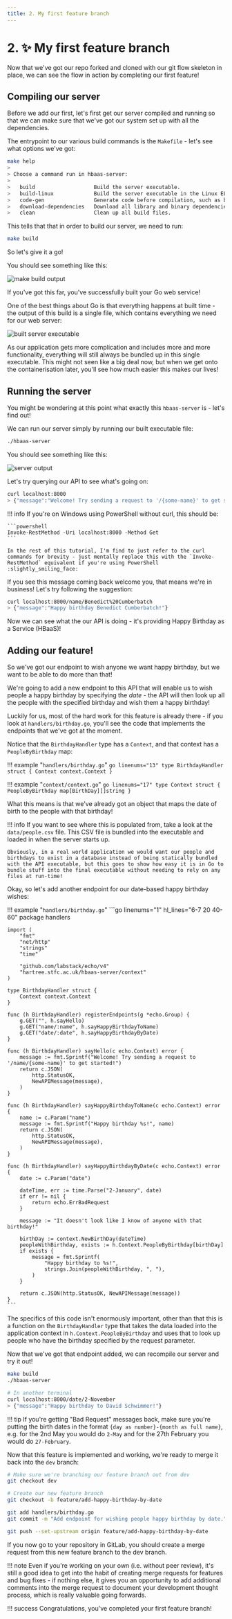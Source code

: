 ```yaml
---
title: 2. My first feature branch
---
```


# 2. :sparkles: My first feature branch

Now that we've got our repo forked and cloned with our git flow skeleton in place, we can see the flow in action by completing our first feature!

## Compiling our server

Before we add our first, let's first get our server compiled and running so that we can make sure that we've got our system set up with all the dependencies.

The entrypoint to our various build commands is the `Makefile` - let's see what options we've got:

```bash
make help
>
> Choose a command run in hbaas-server:
> 
>   build                   Build the server executable.
>   build-linux             Build the server executable in the Linux ELF format.
>   code-gen                Generate code before compilation, such as bundled data.
>   download-dependencies   Download all library and binary dependencies.
>   clean                   Clean up all build files.
```

This tells that that in order to build our server, we need to run:

```bash
make build
```

So let's give it a go!

You should see something like this:

![make build output](/images/my-first-feature-branch/make-build.png)

If you've got this far, you've successfully built your Go web service!

One of the best things about Go is that everything happens at built time - the output of this build is a single file, which contains everything we need for our web server:

![built server executable](/images/my-first-feature-branch/built-exe.png)

As our application gets more complication and includes more and more functionality, everything will still always be bundled up in this single executable. This might not seen like a big deal now, but when we get onto the containerisation later, you'll see how much easier this makes our lives!

## Running the server

You might be wondering at this point what exactly this `hbaas-server` is - let's find out!

We can run our server simply by running our built executable file:

```bash
./hbaas-server
```

You should see something like this:

![server output](/images/my-first-feature-branch/server-output.png)

Let's try querying our API to see what's going on:

```bash
curl localhost:8000
> {"message":"Welcome! Try sending a request to '/{some-name}' to get started!"}
```

!!! info
    If you're on Windows using PowerShell without curl, this should be:

    ```powershell
    Invoke-RestMethod -Uri localhost:8000 -Method Get
    ```

    In the rest of this tutorial, I'm find to just refer to the curl commands for brevity - just mentally replace this with the `Invoke-RestMethod` equivalent if you're using PowerShell :slightly_smiling_face:

If you see this message coming back welcome you, that means we're in business! Let's try following the suggestion:

```bash
curl localhost:8000/name/Benedict%20Cumberbatch
> {"message":"Happy birthday Benedict Cumberbatch!"}
```

Now we can see what the our API is doing - it's providing Happy Birthday as a Service (HBaaS)!

## Adding our feature!

So we've got our endpoint to wish anyone we want happy birthday, but we want to be able to do more than that!

We're going to add a new endpoint to this API that will enable us to wish people a happy birthday by specifying the *date* - the API will then look up all the people with the specified birthday and wish them a happy birthday!

Luckily for us, most of the hard work for this feature is already there - if you look at `handlers/birthday.go`, you'll see the code that implements the endpoints that we've got at the moment.

Notice that the `BirthdayHandler` type has a `Context`, and that context has a `PeopleByBirthday` map:

!!! example "`handlers/birthday.go`"
    ```go linenums="13"
    type BirthdayHandler struct {
    	Context context.Context
    }
    ```

!!! example "`context/context.go`"
    ```go linenums="17"
    type Context struct {
    	PeopleByBirthday map[BirthDay][]string
    }
    ```

What this means is that we've already got an object that maps the date of birth to the people with that birthday!

!!! info
    If you want to see where this is populated from, take a look at the `data/people.csv` file. This CSV file is bundled into the executable and loaded in when the server starts up.

    Obviously, in a real world application we would want our people and birthdays to exist in a database instead of being statically bundled with the API executable, but this goes to show how easy it is in Go to bundle stuff into the final executable without needing to rely on any files at run-time!

Okay, so let's add another endpoint for our date-based happy birthday wishes:

!!! example "`handlers/birthday.go`"
    ```go linenums="1" hl_lines="6-7 20 40-60"
    package handlers

    import (
    	"fmt"
    	"net/http"
    	"strings"
    	"time"

    	"github.com/labstack/echo/v4"
    	"hartree.stfc.ac.uk/hbaas-server/context"
    )

    type BirthdayHandler struct {
    	Context context.Context
    }

    func (h BirthdayHandler) registerEndpoints(g *echo.Group) {
    	g.GET("", h.sayHello)
    	g.GET("name/:name", h.sayHappyBirthdayToName)
    	g.GET("date/:date", h.sayHappyBirthdayByDate)
    }

    func (h BirthdayHandler) sayHello(c echo.Context) error {
    	message := fmt.Sprintf("Welcome! Try sending a request to '/name/{some-name}' to get started!")
    	return c.JSON(
    		http.StatusOK,
    		NewAPIMessage(message),
    	)
    }

    func (h BirthdayHandler) sayHappyBirthdayToName(c echo.Context) error {
    	name := c.Param("name")
    	message := fmt.Sprintf("Happy birthday %s!", name)
    	return c.JSON(
    		http.StatusOK,
    		NewAPIMessage(message),
    	)
    }

    func (h BirthdayHandler) sayHappyBirthdayByDate(c echo.Context) error {
    	date := c.Param("date")

    	dateTime, err := time.Parse("2-January", date)
    	if err != nil {
    		return echo.ErrBadRequest
    	}

    	message := "It doesn't look like I know of anyone with that birthday!"

    	birthDay := context.NewBirthDay(dateTime)
    	peopleWithBirthday, exists := h.Context.PeopleByBirthday[birthDay]
    	if exists {
    		message = fmt.Sprintf(
    			"Happy birthday to %s!",
    			strings.Join(peopleWithBirthday, ", "),
    		)
    	}

    	return c.JSON(http.StatusOK, NewAPIMessage(message))
    }
    ```

The specifics of this code isn't enormously important, other than that this is a function on the `BirthdayHandler` type that takes the data loaded into the application context in `h.Context.PeopleByBirthday` and uses that to look up people who have the birthday specified by the request parameter.

Now that we've got that endpoint added, we can recompile our server and try it out!

```bash
make build
./hbaas-server

# In another terminal
curl localhost:8000/date/2-November
> {"message":"Happy birthday to David Schwimmer!"}
```

!!! tip
    If you're getting "Bad Request" messages back, make sure you're putting the birth dates in the format `{day as number}-{month as full name}`, e.g. for the 2nd May you would do `2-May` and for the 27th February you would do `27-February`.

Now that this feature is implemented and working, we're ready to merge it back into the `dev` branch:

```bash
# Make sure we're branching our feature branch out from dev
git checkout dev

# Create our new feature branch
git checkout -b feature/add-happy-birthday-by-date

git add handlers/birthday.go
git commit -m "Add endpoint for wishing people happy birthday by date."

git push --set-upstream origin feature/add-happy-birthday-by-date
```

If you now go to your repository in GitLab, you should create a merge request from this new feature branch to the dev branch.

!!! note
    Even if you're working on your own (i.e. without peer review), it's still a good idea to get into the habit of creating merge requests for features and bug fixes - if nothing else, it gives you an opportunity to add additional comments into the merge request to document your development thought process, which is really valuable going forwards.

!!! success
    Congratulations, you've completed your first feature branch!

